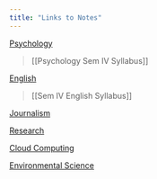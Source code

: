 ```yaml
---
title: "Links to Notes"
---
```


[Psychology](https://corvusdeinanis.github.io/quartzgarden/tags/psychology)
> [[Psychology Sem IV Syllabus]]

[English](https://corvusdeinanis.github.io/quartzgarden/tags/english)
> [[Sem IV English Syllabus]]


[Journalism](https://corvusdeinanis.github.io/quartzgarden/tags/journalism)


[Research](https://corvusdeinanis.github.io/quartzgarden/tags/research)


[Cloud Computing](https://corvusdeinanis.github.io/quartzgarden/tags/cloudcomputing)


[Environmental Science](https://corvusdeinanis.github.io/quartzgarden/tags/evs)


